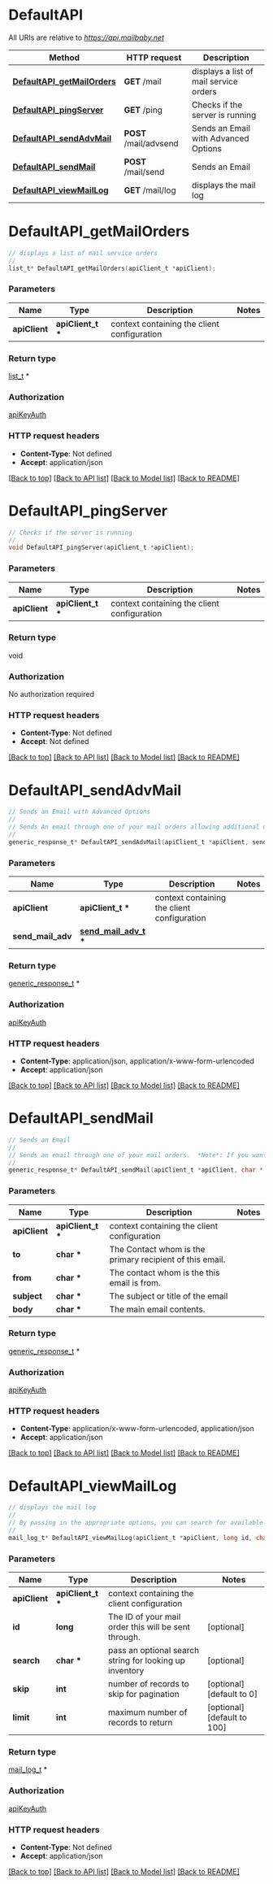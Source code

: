 # DefaultAPI

All URIs are relative to *https://api.mailbaby.net*

Method | HTTP request | Description
------------- | ------------- | -------------
[**DefaultAPI_getMailOrders**](DefaultAPI.md#DefaultAPI_getMailOrders) | **GET** /mail | displays a list of mail service orders
[**DefaultAPI_pingServer**](DefaultAPI.md#DefaultAPI_pingServer) | **GET** /ping | Checks if the server is running
[**DefaultAPI_sendAdvMail**](DefaultAPI.md#DefaultAPI_sendAdvMail) | **POST** /mail/advsend | Sends an Email with Advanced Options
[**DefaultAPI_sendMail**](DefaultAPI.md#DefaultAPI_sendMail) | **POST** /mail/send | Sends an Email
[**DefaultAPI_viewMailLog**](DefaultAPI.md#DefaultAPI_viewMailLog) | **GET** /mail/log | displays the mail log


# **DefaultAPI_getMailOrders**
```c
// displays a list of mail service orders
//
list_t* DefaultAPI_getMailOrders(apiClient_t *apiClient);
```

### Parameters
Name | Type | Description  | Notes
------------- | ------------- | ------------- | -------------
**apiClient** | **apiClient_t \*** | context containing the client configuration |

### Return type

[list_t](get_mail_orders_200_response_inner.md) *


### Authorization

[apiKeyAuth](../README.md#apiKeyAuth)

### HTTP request headers

 - **Content-Type**: Not defined
 - **Accept**: application/json

[[Back to top]](#) [[Back to API list]](../README.md#documentation-for-api-endpoints) [[Back to Model list]](../README.md#documentation-for-models) [[Back to README]](../README.md)

# **DefaultAPI_pingServer**
```c
// Checks if the server is running
//
void DefaultAPI_pingServer(apiClient_t *apiClient);
```

### Parameters
Name | Type | Description  | Notes
------------- | ------------- | ------------- | -------------
**apiClient** | **apiClient_t \*** | context containing the client configuration |

### Return type

void

### Authorization

No authorization required

### HTTP request headers

 - **Content-Type**: Not defined
 - **Accept**: Not defined

[[Back to top]](#) [[Back to API list]](../README.md#documentation-for-api-endpoints) [[Back to Model list]](../README.md#documentation-for-models) [[Back to README]](../README.md)

# **DefaultAPI_sendAdvMail**
```c
// Sends an Email with Advanced Options
//
// Sends An email through one of your mail orders allowing additional options such as file attachments, cc, bcc, etc.
//
generic_response_t* DefaultAPI_sendAdvMail(apiClient_t *apiClient, send_mail_adv_t * send_mail_adv);
```

### Parameters
Name | Type | Description  | Notes
------------- | ------------- | ------------- | -------------
**apiClient** | **apiClient_t \*** | context containing the client configuration |
**send_mail_adv** | **[send_mail_adv_t](send_mail_adv.md) \*** |  | 

### Return type

[generic_response_t](generic_response.md) *


### Authorization

[apiKeyAuth](../README.md#apiKeyAuth)

### HTTP request headers

 - **Content-Type**: application/json, application/x-www-form-urlencoded
 - **Accept**: application/json

[[Back to top]](#) [[Back to API list]](../README.md#documentation-for-api-endpoints) [[Back to Model list]](../README.md#documentation-for-models) [[Back to README]](../README.md)

# **DefaultAPI_sendMail**
```c
// Sends an Email
//
// Sends an email through one of your mail orders.  *Note*: If you want to send to multiple recipients or use file attachments use the advsend (Advanced Send) call instead. 
//
generic_response_t* DefaultAPI_sendMail(apiClient_t *apiClient, char * to, char * from, char * subject, char * body);
```

### Parameters
Name | Type | Description  | Notes
------------- | ------------- | ------------- | -------------
**apiClient** | **apiClient_t \*** | context containing the client configuration |
**to** | **char \*** | The Contact whom is the primary recipient of this email. | 
**from** | **char \*** | The contact whom is the this email is from. | 
**subject** | **char \*** | The subject or title of the email | 
**body** | **char \*** | The main email contents. | 

### Return type

[generic_response_t](generic_response.md) *


### Authorization

[apiKeyAuth](../README.md#apiKeyAuth)

### HTTP request headers

 - **Content-Type**: application/x-www-form-urlencoded, application/json
 - **Accept**: application/json

[[Back to top]](#) [[Back to API list]](../README.md#documentation-for-api-endpoints) [[Back to Model list]](../README.md#documentation-for-models) [[Back to README]](../README.md)

# **DefaultAPI_viewMailLog**
```c
// displays the mail log
//
// By passing in the appropriate options, you can search for available inventory in the system 
//
mail_log_t* DefaultAPI_viewMailLog(apiClient_t *apiClient, long id, char * search, int skip, int limit);
```

### Parameters
Name | Type | Description  | Notes
------------- | ------------- | ------------- | -------------
**apiClient** | **apiClient_t \*** | context containing the client configuration |
**id** | **long** | The ID of your mail order this will be sent through. | [optional] 
**search** | **char \*** | pass an optional search string for looking up inventory | [optional] 
**skip** | **int** | number of records to skip for pagination | [optional] [default to 0]
**limit** | **int** | maximum number of records to return | [optional] [default to 100]

### Return type

[mail_log_t](mail_log.md) *


### Authorization

[apiKeyAuth](../README.md#apiKeyAuth)

### HTTP request headers

 - **Content-Type**: Not defined
 - **Accept**: application/json

[[Back to top]](#) [[Back to API list]](../README.md#documentation-for-api-endpoints) [[Back to Model list]](../README.md#documentation-for-models) [[Back to README]](../README.md)

